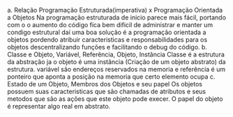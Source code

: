 a. Relação Programação Estruturada(imperativa) x Programação Orientada a Objetos	Na programação estruturada de inicio parece mais fácil, portando com o o aumento do código fica bem dificil de administrar e manter um condigo estrutural daí uma boa solução é a programação orientada a objetos pordendo atribuir  caracteristicas e responsabilidades para os objetos descentralizando funções e facilitando o debug do código.b. Classe e Objeto, Variável, Referência, Objeto, Instância	Classe é a estrutura da abstração ja o objeto é uma instância (Criação de um objeto abstrato) da estrutura. variável são endereços reservados na memoria e referência é um ponteiro que aponta a posição na memoria que certo elemento ocupa c. Estado de um Objeto, Membros dos Objetos e seu papel	Os objetos possuem suas caracteristicas que são chamadas de atributos e seus metodos que são as ações que este objeto pode execer.	O papel do objeto é representar algo real em abstrato.